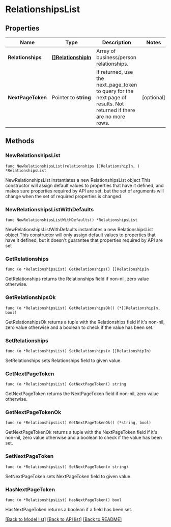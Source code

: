 # RelationshipsList

## Properties

Name | Type | Description | Notes
------------ | ------------- | ------------- | -------------
**Relationships** | [**[]RelationshipIn**](RelationshipIn.md) | Array of business/person relationships. | 
**NextPageToken** | Pointer to **string** | If returned, use the next_page_token to query for the next page of results. Not returned if there are no more rows. | [optional] 

## Methods

### NewRelationshipsList

`func NewRelationshipsList(relationships []RelationshipIn, ) *RelationshipsList`

NewRelationshipsList instantiates a new RelationshipsList object
This constructor will assign default values to properties that have it defined,
and makes sure properties required by API are set, but the set of arguments
will change when the set of required properties is changed

### NewRelationshipsListWithDefaults

`func NewRelationshipsListWithDefaults() *RelationshipsList`

NewRelationshipsListWithDefaults instantiates a new RelationshipsList object
This constructor will only assign default values to properties that have it defined,
but it doesn't guarantee that properties required by API are set

### GetRelationships

`func (o *RelationshipsList) GetRelationships() []RelationshipIn`

GetRelationships returns the Relationships field if non-nil, zero value otherwise.

### GetRelationshipsOk

`func (o *RelationshipsList) GetRelationshipsOk() (*[]RelationshipIn, bool)`

GetRelationshipsOk returns a tuple with the Relationships field if it's non-nil, zero value otherwise
and a boolean to check if the value has been set.

### SetRelationships

`func (o *RelationshipsList) SetRelationships(v []RelationshipIn)`

SetRelationships sets Relationships field to given value.


### GetNextPageToken

`func (o *RelationshipsList) GetNextPageToken() string`

GetNextPageToken returns the NextPageToken field if non-nil, zero value otherwise.

### GetNextPageTokenOk

`func (o *RelationshipsList) GetNextPageTokenOk() (*string, bool)`

GetNextPageTokenOk returns a tuple with the NextPageToken field if it's non-nil, zero value otherwise
and a boolean to check if the value has been set.

### SetNextPageToken

`func (o *RelationshipsList) SetNextPageToken(v string)`

SetNextPageToken sets NextPageToken field to given value.

### HasNextPageToken

`func (o *RelationshipsList) HasNextPageToken() bool`

HasNextPageToken returns a boolean if a field has been set.


[[Back to Model list]](../README.md#documentation-for-models) [[Back to API list]](../README.md#documentation-for-api-endpoints) [[Back to README]](../README.md)


